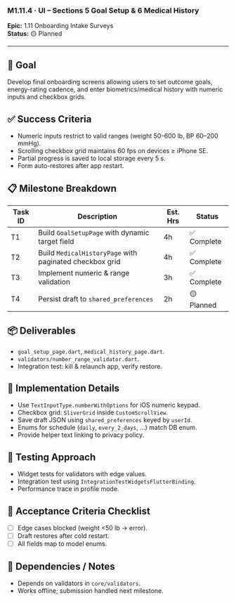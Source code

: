 ### M1.11.4 · UI – Sections 5 Goal Setup & 6 Medical History

**Epic:** 1.11 Onboarding Intake Surveys\
**Status:** 🟡 Planned

---

## 🎯 Goal

Develop final onboarding screens allowing users to set outcome goals,
energy-rating cadence, and enter biometrics/medical history with numeric inputs
and checkbox grids.

## ✅ Success Criteria

- Numeric inputs restrict to valid ranges (weight 50–600 lb, BP 60–200 mmHg).
- Scrolling checkbox grid maintains 60 fps on devices ≥ iPhone SE.
- Partial progress is saved to local storage every 5 s.
- Form auto-restores after app restart.

## 📋 Milestone Breakdown

| Task ID | Description                                             | Est. Hrs | Status      |
| ------- | ------------------------------------------------------- | -------- | ----------- |
| T1      | Build `GoalSetupPage` with dynamic target field         | 4h       | ✅ Complete |
| T2      | Build `MedicalHistoryPage` with paginated checkbox grid | 4h       | ✅ Complete |
| T3      | Implement numeric & range validation                    | 3h       | ✅ Complete |
| T4      | Persist draft to `shared_preferences`                   | 2h       | 🟡 Planned  |

## 📦 Deliverables

- `goal_setup_page.dart`, `medical_history_page.dart`.
- `validators/number_range_validator.dart`.
- Integration test: kill & relaunch app, verify restore.

## 🔧 Implementation Details

- Use `TextInputType.numberWithOptions` for iOS numeric keypad.
- Checkbox grid: `SliverGrid` inside `CustomScrollView`.
- Save draft JSON using `shared_preferences` keyed by `userId`.
- Enums for schedule (`daily`, `every_2_days`, …) match DB enum.
- Provide helper text linking to privacy policy.

## 🧪 Testing Approach

- Widget tests for validators with edge values.
- Integration test using `IntegrationTestWidgetsFlutterBinding`.
- Performance trace in profile mode.

## 📜 Acceptance Criteria Checklist

- [ ] Edge cases blocked (weight <50 lb → error).
- [ ] Draft restores after cold restart.
- [ ] All fields map to model enums.

## 🔗 Dependencies / Notes

- Depends on validators in `core/validators`.
- Works offline; submission handled next milestone.
